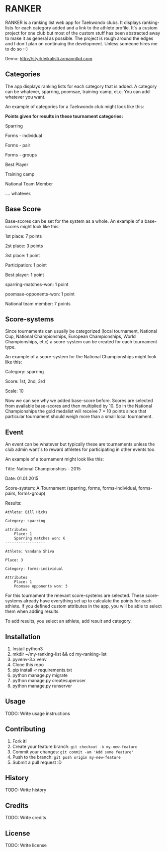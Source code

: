 # RANKER

RANKER is a ranking list web app for Taekwondo clubs. It displays ranking-lists for each category added and a link to the athlete profile. It´s a custom project for one club but most of the custom stuff has been abstracted away to make it as general as possible. The project is rough around the edges and I don´t plan on continuing the development. Unless someone hires me to do so :-)

Demo: http://styrkleikalisti.armanntkd.com

## Categories
The app displays ranking lists for each category that is added. A category can be whatever, sparring, poomsae, training-camp, et.c. You can add whatever you want.

An example of categories for a Taekwondo club might look like this:

**Points given for results in these tournament categories:**

Sparring

Forms - individual

Forms - pair

Forms - groups

Best Player

Training camp

National Team Member

.... whatever.


## Base Score

Base-scores can be set for the system as a whole. An example of a base-scores might look like this:


1st place: 7 points

2st place: 3 points

3st place: 1 point

Participation: 1 point

Best player: 1 point

sparring-matches-won: 1 point

poomsae-opponents-won: 1 point

National team member: 7 points



## Score-systems
Since tournaments can usually be categorized (local tournament, National Cup, National Championships, European Championships, World Championships, et.c) a score-system can be created for each tournament type.

An example of a score-system for the National Championships might look like this:


Category: sparring

Score: 1st, 2nd, 3rd

Scale: 10 


Now we can see why we added base-score before. Scores are selected from available base-scores and then multiplied by 10. So in the National Championships the gold medalist will receive 7 * 10 points since that particular tournament should weigh more than a small local tournament.

## Event
An event can be whatever but typically these are tournaments unless the club admin want´s to reward athletes for participating in other events too.


An example of a tournament might look like this:

Title: National Championships - 2015

Date: 01.01.2015

Score-system: A-Tournament (sparring, forms, forms-individual, forms-pairs, forms-group)

Results: 

    Athlete: Bill Hicks
    
    Category: sparring
    
    attributes
        Place: 1
        Sparring matches won: 6
    ------------------
    
    Athlete: Vandana Shiva
    
    Place: 3
    
    Category: forms-individual
    
    Attributes
        Place: 1
        Poomsae opponents won: 3    

For this tournament the relevant score-systems are selected. These score-systems already have everything set up to calculate the points for each athlete. If you defined custom attributes in the app, you will be able to select them when adding results.

To add results, you select an athlete, add result and category.


## Installation
1. Install python3
2. mkdir ~/my-ranking-list && cd my-ranking-list
3. pyvenv-3.x venv
4. Clone this repo
5. pip install -r requirements.txt
6. python manage.py migrate
7. python manage.py createsuperuser
8. python manage.py runserver


## Usage

TODO: Write usage instructions

## Contributing

1. Fork it!
2. Create your feature branch: `git checkout -b my-new-feature`
3. Commit your changes: `git commit -am 'Add some feature'`
4. Push to the branch: `git push origin my-new-feature`
5. Submit a pull request :D

## History

TODO: Write history

## Credits

TODO: Write credits

## License

TODO: Write license
